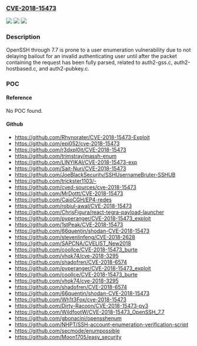 ### [CVE-2018-15473](https://cve.mitre.org/cgi-bin/cvename.cgi?name=CVE-2018-15473)
![](https://img.shields.io/static/v1?label=Product&message=n%2Fa&color=blue)
![](https://img.shields.io/static/v1?label=Version&message=n%2Fa&color=blue)
![](https://img.shields.io/static/v1?label=Vulnerability&message=n%2Fa&color=brighgreen)

### Description

OpenSSH through 7.7 is prone to a user enumeration vulnerability due to not delaying bailout for an invalid authenticating user until after the packet containing the request has been fully parsed, related to auth2-gss.c, auth2-hostbased.c, and auth2-pubkey.c.

### POC

#### Reference
No POC found.

#### Github
- https://github.com/Rhynorater/CVE-2018-15473-Exploit
- https://github.com/epi052/cve-2018-15473
- https://github.com/r3dxpl0it/CVE-2018-15473
- https://github.com/trimstray/massh-enum
- https://github.com/LINYIKAI/CVE-2018-15473-exp
- https://github.com/Sait-Nuri/CVE-2018-15473
- https://github.com/JoeBlackSecurity/SSHUsernameBruter-SSHUB
- https://github.com/trickster1103/-
- https://github.com/cved-sources/cve-2018-15473
- https://github.com/MrDottt/CVE-2018-15473
- https://github.com/CaioCGH/EP4-redes
- https://github.com/robiul-awal/CVE-2018-15473
- https://github.com/ChrisFigura/react-tegra-payload-launcher
- https://github.com/pyperanger/CVE-2018-15473_exploit
- https://github.com/1stPeak/CVE-2018-15473
- https://github.com/66quentin/shodan-CVE-2018-15473
- https://github.com/stevenlinfeng/CVE-2018-2628
- https://github.com/SAPCNA/CVELIST_New2018
- https://github.com/coollce/CVE-2018-15473_burte
- https://github.com/vhok74/cve-2018-3295
- https://github.com/shadofren/CVE-2018-6574
- https://github.com/pyperanger/CVE-2018-15473_exploit
- https://github.com/coollce/CVE-2018-15473_burte
- https://github.com/vhok74/cve-2018-3295
- https://github.com/shadofren/CVE-2018-6574
- https://github.com/66quentin/shodan-CVE-2018-15473
- https://github.com/Wh1t3Fox/cve-2018-15473
- https://github.com/Dirty-Racoon/CVE-2018-15473-py3
- https://github.com/WildfootW/CVE-2018-15473_OpenSSH_7.7
- https://github.com/gbonacini/opensshenum
- https://github.com/NHPT/SSH-account-enumeration-verification-script
- https://github.com/secmode/enumpossible
- https://github.com/Moon1705/easy_security

